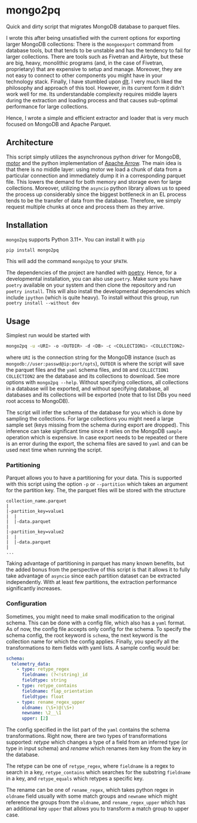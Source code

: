 # mongo2pq

Quick and dirty script that migrates MongoDB database to parquet files.

I wrote this after being unsatisfied with the current options for exporting
larger MongoDB collections: There is the `mongoexport` command from database
tools, but that tends to be unstable and has the tendency to fail for larger
collections. There are tools such as  Fivetran and Airbyte, but these are big,
heavy, monolithic programs (and, in the case of Fivetran, proprietary) that are
expensive to setup and manage. Moreover, they are not easy to connect to other
components you might have in your technology stack. Finally, I have stumbled
upon [dlt](https://github.com/dlt-hub/dlt). I very much liked the philosophy
and approach of this tool. However, in its current form it didn't work well for
me. Its understandable complexity requires middle layers during the extraction
and loading process and that causes sub-optimal performance for large
collections.

Hence, I wrote a simple and efficient extractor and loader that is very much
focused on MongoDB and Apache Parquet.

## Architecture

This script simply utilizes the asynchronous python driver for MongoDB,
[motor](https://motor.readthedocs.io/en/stable/) and the python implementation
of [Apache Arrow](https://arrow.apache.org/). The main idea is that there is no
middle layer: using motor we load a chunk of data from a particular connection
and immediately dump it in a corresponding parquet file. This lowers the demand
for both memory and storage even for large collections. Moreover, utilizing the
`asyncio` python library allows us to speed the process up considerably since the
biggest bottleneck in an EL process tends to be the transfer of data from the
database. Therefore, we simply request multiple chunks at once and process them
as they arrive.

## Installation

`mongo2pq` supports Python 3.11+. You can install it with `pip`
```bash
pip install mongo2pq
```

This will add the command `mongo2pq` to your `$PATH`.

The dependencies of the project are handled with
[poetry](https://python-poetry.org/). Hence, for a developmental installation,
you can also use `poetry`. Make sure you have `poetry` available on your system
and then clone the repository and run `poetry install`. This will also install
the developmental dependencies which include `ipython` (which is quite heavy).
To install without this group, run `poetry install --without dev`


## Usage

Simplest run would be started with
```bash
mongo2pq -u <URI> -o <OUTDIR> -d <DB> -c <COLLECTION1> <COLLECTION2>
```
where `URI` is the connection string for the MongoDB instance (such as
`mongodb://user:passwd@ip:port/opts`), `OUTDIR` is where the script will save
the parquet files and the `yaml` schema files, and `DB` and `COLLECTION1`
`COLLECTION2` are the database and its collections to download. See more
options with `mongo2pq --help`. Without specifying collections, all collections
in a database will be exported, and without specifying database, all databases
and its collections will be exported (note that to list DBs you need root
access to MongoDB).

The script will infer the schema of the database for you which is done by
sampling the collections. For large collections you might need a large sample
set (keys missing from the schema during export are dropped). This inference
can take significant time since it relies on the MongoDB `sample` operation
which is expensive. In case export needs to be repeated or there is an error
during the export, the schema files are saved to `yaml` and can be used next
time when running the script.

### Partitioning

Parquet allows you to have a partitioning for your data. This is supported with
this script using the option `-p` or `--partition` which takes an argument for
the partition key. The, the parquet files will be stored with the structure
```
collection_name.parquet
|
|-partition_key=value1
|  |
|  |-data.parquet
|
|-partition_key=value2
|  |
|  |-data.parquet
|
...
```

Taking advantage of partitioning in parquet has many known benefits, but the
added bonus from the perspective of this script is that it allows it to fully
take advantage of `asyncio` since each partition dataset can be extracted
independently. With at least few partitions, the extraction performance
significantly increases.

### Configuration

Sometimes, you might need to make small modification to the original schema.
This can be done with a config file, which also has a `yaml` format. As of now,
the config file accepts only config for the schema. To specify the schema
config, the root keyword is `schema`, the next keyword is the collection name
for which the config applies. Finally, you specify all the transformations
to item fields with yaml lists. A sample config would be:
```yaml
schema:
  telemetry_data:
    - type: retype_regex
      fieldname: (?<!string)_id
      fieldtype: string
    - type: retype_contains
      fieldname: flap_orientation
      fieldtype: float
    - type: rename_regex_upper
      oldname: (\S+)@(\S+)
      newname: \2__\1
      upper: [2]
```

The config specified in the list part of the `yaml` contains the schema
transformations. Right now, there are two types of transformations supported:
_retype_ which changes a type of a field from an inferred type (or type in
input schema) and _rename_ which renames item key from the key in the database.

The retype can be one of `retype_regex`, where `fieldname` is a regex to search
in a key, `retype_contains` which searches for the substring `fieldname` in a
key, and `retype_equals` which retypes a specific key.

The rename can be one of `rename_regex`, which takes python regex in `oldname`
field usually with some match groups and `newname` which might reference the
groups from the `oldname`, and `rename_regex_upper` which has an additional key
`upper` that allows you to transform a match group to upper case.
